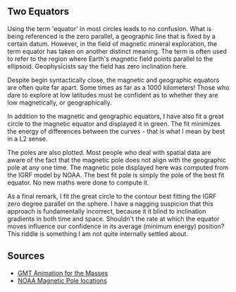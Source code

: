 ## Two Equators

Using the term 'equator' in most circles leads to no confusion. What
is being referenced is the zero parallel, a geographic line that is fixed
by a certain datum. However, in the field of magnetic mineral exploration,
the term equator has taken on another distinct meaning. The term is often
used to refer to the region where Earth's magnetic field points parallel to
the ellipsoid. Geophysicists say the field has zero inclination here.

Despite begin syntactically close, the magnetic and geographic equators are
often quite far apart. Some times as far as a 1000 kilometers! Those who
dare to explore at low latitudes must be confident as to whether they are low
magnetically, or geographically.

In addition to the magnetic and geographic equators, I have also fit a great
circle to the magnetic equator and displayed it in green. The fit minimizes the
energy of differences between the curves - that is what I mean by best in a L2
sense.

The poles are also plotted. Most people who deal with spatial data are aware
of the fact that the magnetic pole does not align with the geographic pole at
any one time. The magnetic pole displayed here was computed from the IGRF model
by NOAA. The best fit pole is simply the pole of the best fit equator. No new
maths were done to compute it.

As a final remark, I fit the great circle to the contour best fitting the
IGRF zero degree parallel on the sphere. I have a nagging suspicion that this
approach is fundamentally incorrect, because it it blind to inclination gradients
in both time and space. Shouldn't the rate at which the equator moves influence
our confidence in its average (minimum energy) position? This riddle is something
I am not quite internally settled about.

## Sources
- [GMT Animation for the Masses](https://agupubs.onlinelibrary.wiley.com/doi/10.1029/2024GC011545)
- [NOAA Magnetic Pole locations](https://www.ngdc.noaa.gov/geomag/data/poles/NP.xy)
